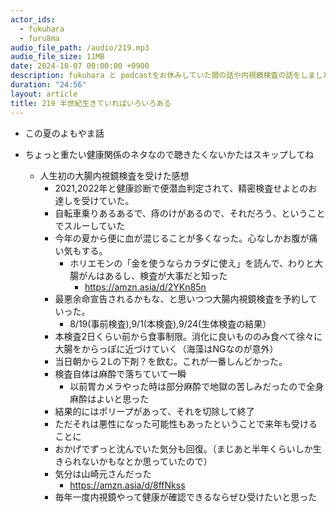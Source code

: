 ```yaml
---
actor_ids:
  - fukuhara
  - furu8ma
audio_file_path: /audio/219.mp3
audio_file_size: 11MB
date: 2024-10-07 00:00:00 +0900
description: fukuhara と podcastをお休みしていた間の話や内視鏡検査の話をしました
duration: "24:56"
layout: article
title: 219 半世紀生きていればいろいろある
---
```

- この夏のよもやま話

- ちょっと重たい健康関係のネタなので聴きたくないかたはスキップしてね
    - 人生初の大腸内視鏡検査を受けた感想
        - 2021,2022年と健康診断で便潜血判定されて、精密検査せよとのお達しを受けていた。
        - 自転車乗りあるあるで、痔のけがあるので、それだろう、ということでスルーしていた
        - 今年の夏から便に血が混じることが多くなった。心なしかお腹が痛い気もする。
            - ホリエモンの「金を使うならカラダに使え」を読んで、わりと大腸がんはあるし、検査が大事だと知った
                - https://amzn.asia/d/2YKn85n
        - 最悪余命宣告されるかもな、と思いつつ大腸内視鏡検査を予約していった。
            - 8/19(事前検査),9/1(本検査),9/24(生体検査の結果）
        - 本検査2日くらい前から食事制限。消化に良いもののみ食べて徐々に大腸をからっぽに近づけていく（海藻はNGなのが意外）
        - 当日朝から２Lの下剤？を飲む。これが一番しんどかった。
        - 検査自体は麻酔で落ちていて一瞬
            - 以前胃カメラやった時は部分麻酔で地獄の苦しみだったので全身麻酔はよいと思った
        - 結果的にはポリープがあって、それを切除して終了
        - ただそれは悪性になった可能性もあったということで来年も受けることに
        - おかげでずっと沈んでいた気分も回復。（まじあと半年くらいしか生きられないかもなとか思っていたので）
        - 気分は山崎元さんだった
            - https://amzn.asia/d/8ffNkss
        - 毎年一度内視鏡やって健康が確認できるならぜひ受けたいと思った
